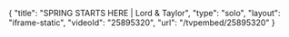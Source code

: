 {
    "title": "SPRING STARTS HERE | Lord & Taylor",
    "type": "solo",
    "layout": "iframe-static",
    "videoId": "25895320",
    "url": "\/tvpembed\/25895320"
}